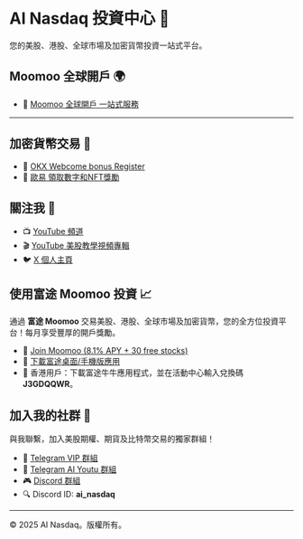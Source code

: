 # AI Nasdaq 投資中心 🏦

您的美股、港股、全球市場及加密貨幣投資一站式平台。
## Moomoo 全球開戶 🌍

- 🎉 [Moomoo 全球開戶 一站式服務](https://j.moomoo.com/00yLZM)
---

## 加密貨幣交易 💸

- 🌟 [OKX Webcome bonus Register](https://ouyizh.net/join?shortCode=Q7tTR4&channelId=96111722)
- 🎁 [歐易 領取數字和NFT獎勵](https://ouyizh.net/join?shortCode=Q7tTR4&channelId=96111722)

## 關注我 📱

- 📺 [YouTube 頻道](https://youtube.com/@ai_nasdaq)
- 🎬 [YouTube 美股教學視頻專輯](https://www.youtube.com/watch?v=joI6c7cCx_k&list=PL-YrR5UR53BykxWEIURLDvIEERT0upI4-)
- 🐦 [X 個人主頁](https://x.com/hktrade2022)

## 使用富途 Moomoo 投資 📈

通過 **富途 Moomoo** 交易美股、港股、全球市場及加密貨幣，您的全方位投資平台！每月享受豐厚的開戶獎勵。

- 🚀 [Join Moomoo (8.1% APY + 30 free stocks)](https://j.moomoo.com/00yLZM)
- 📲 [下載富途桌面/手機版應用](https://www.futunn.com/en)
- 🔑 香港用戶：下載富途牛牛應用程式，並在活動中心輸入兌換碼 **J3GDQQWR**。

## 加入我的社群 🤝

與我聯繫，加入美股期權、期貨及比特幣交易的獨家群組！

- 💬 [Telegram VIP 群組](https://t.me/hktrade2024)
- 📢 [Telegram AI Youtu 群組](https://t.me/ai_youtu)
- 🎮 [Discord 群組](https://discord.gg/eRmz5GjCHy)
- 🔍 Discord ID: **ai_nasdaq**

---

© 2025 AI Nasdaq。版權所有。
